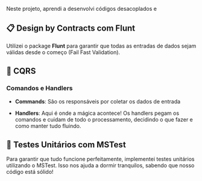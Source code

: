 
Neste projeto, aprendi a desenvolvi códigos desacoplados e 

## 📋 Design by Contracts com Flunt
Utilizei o package **Flunt** para garantir que todas as entradas de dados sejam válidas desde o começo (Fail Fast Validation).

## 🔄 CQRS
### Comandos e Handlers
- **Commands**: São os responsáveis por coletar os dados de entrada

- **Handlers**: Aqui é onde a mágica acontece! Os handlers pegam os comandos e cuidam de todo o processamento, decidindo o que fazer e como manter tudo fluindo.

## 🧪 Testes Unitários com MSTest
Para garantir que tudo funcione perfeitamente, implementei testes unitários utilizando o MSTest. Isso nos ajuda a dormir tranquilos, sabendo que nosso código está sólido!



